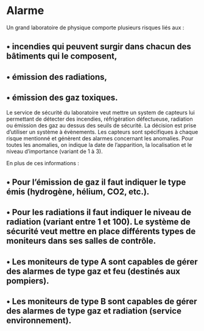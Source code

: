 # Alarme
Un grand laboratoire de physique comporte plusieurs risques liés aux : 

 ## • incendies qui peuvent surgir dans chacun des bâtiments qui le composent, 
 ## • émission des radiations, 
 ## • émission des gaz toxiques. 
  
Le service de sécurité du laboratoire veut mettre un system de capteurs lui permettant de détecter des incendies, réfrigération défectueuse, radiation ou émission des gaz au dessus des seuils de sécurité. La décision est prise d’utiliser un système à évènements. Les capteurs sont spécifiques à chaque risque mentionné et génèrent des alarmes concernant les anomalies. Pour toutes les anomalies, on indique la date de l’apparition, la localisation et le niveau d’importance (variant de 1 à 3).

En plus de ces informations : 
## • Pour l’émission de gaz il faut indiquer le type émis (hydrogène, hélium, CO2, etc.).
## • Pour les radiations il faut indiquer le niveau de radiation (variant entre 1 et 100). Le système de sécurité veut mettre en place différents types de moniteurs dans ses salles de contrôle.
## • Les moniteurs de type A sont capables de gérer des alarmes de type gaz et feu (destinés aux pompiers).
## • Les moniteurs de type B sont capables de gérer des alarmes de type gaz et radiation (service environnement).
